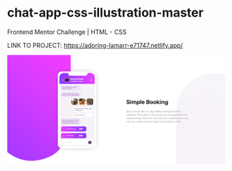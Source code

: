 # chat-app-css-illustration-master
Frontend Mentor Challenge | HTML - CSS

LINK TO PROJECT: https://adoring-lamarr-e71747.netlify.app/

![Chat App CSS Illustration Master Screenshot](https://raw.githubusercontent.com/emiandd/chat-app-css-illustration-master/6b5239aa02a6120ef1f20a7771aee72a6f0e2e09/img/Chat%20App%20CSS%20Illustration%20Master.png)
